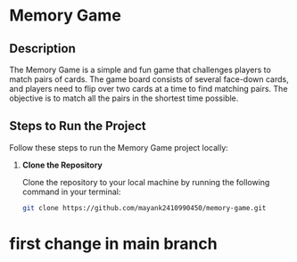 # Memory Game

## Description

The Memory Game is a simple and fun game that challenges players to match pairs of cards. The game board consists of several face-down cards, and players need to flip over two cards at a time to find matching pairs. The objective is to match all the pairs in the shortest time possible.

## Steps to Run the Project

Follow these steps to run the Memory Game project locally:

1. **Clone the Repository**

   Clone the repository to your local machine by running the following command in your terminal:
   ```bash
   git clone https://github.com/mayank2410990450/memory-game.git

# first change in  main branch
